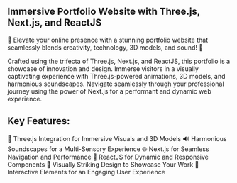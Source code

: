 ## Immersive Portfolio Website with Three.js, Next.js, and ReactJS

🎨 Elevate your online presence with a stunning portfolio website that seamlessly blends creativity, technology, 3D models, and sound! 🚀

Crafted using the trifecta of Three.js, Next.js, and ReactJS, this portfolio is a showcase of innovation and design. Immerse visitors in a visually captivating experience with Three.js-powered animations, 3D models, and harmonious soundscapes. Navigate seamlessly through your professional journey using the power of Next.js for a performant and dynamic web experience.

## Key Features:

🚀 Three.js Integration for Immersive Visuals and 3D Models
🔊 Harmonious Soundscapes for a Multi-Sensory Experience
🌐 Next.js for Seamless Navigation and Performance
🔧 ReactJS for Dynamic and Responsive Components
🎨 Visually Striking Design to Showcase Your Work
🌈 Interactive Elements for an Engaging User Experience

